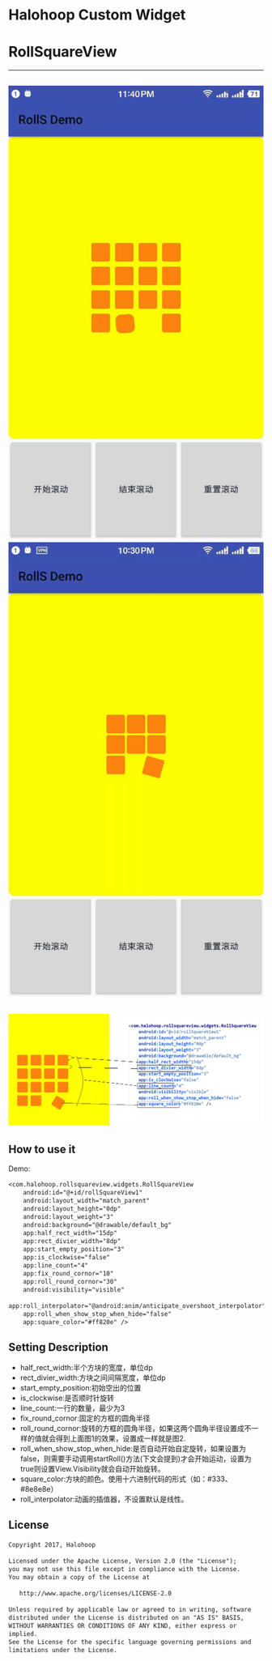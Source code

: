 # Halohoop Custom Widget
# RollSquareView
---
![usage pic](./roll_demo3.gif)
![usage pic](./roll_demo2.gif)
---
![usage pic](./roll_demo.png)
---

## How to use it

Demo:

    <com.halohoop.rollsquareview.widgets.RollSquareView
        android:id="@+id/rollSquareView1"
        android:layout_width="match_parent"
        android:layout_height="0dp"
        android:layout_weight="3"
        android:background="@drawable/default_bg"
        app:half_rect_width="15dp"
        app:rect_divier_width="8dp"
        app:start_empty_position="3"
        app:is_clockwise="false"
        app:line_count="4"
        app:fix_round_cornor="10"
        app:roll_round_cornor="30"
        android:visibility="visible"
        app:roll_interpolator="@android:anim/anticipate_overshoot_interpolator"
        app:roll_when_show_stop_when_hide="false"
        app:square_color="#ff820e" />

## Setting Description

* half\_rect\_width:半个方块的宽度，单位dp
* rect\_divier\_width:方块之间间隔宽度，单位dp
* start\_empty\_position:初始空出的位置
* is\_clockwise:是否顺时针旋转
* line\_count:一行的数量，最少为3
* fix\_round\_cornor:固定的方框的圆角半径
* roll\_round\_cornor:旋转的方框的圆角半径，如果这两个圆角半径设置成不一样的值就会得到上面图1的效果，设置成一样就是图2.
* roll\_when\_show\_stop\_when\_hide:是否自动开始自定旋转，如果设置为false，则需要手动调用startRoll()方法(下文会提到)才会开始运动，设置为true则设置View.Visibility就会自动开始旋转。
* square\_color:方块的颜色。使用十六进制代码的形式（如：#333、#8e8e8e）
* roll\_interpolator:动画的插值器，不设置默认是线性。

## License

    Copyright 2017, Halohoop

    Licensed under the Apache License, Version 2.0 (the "License");
    you may not use this file except in compliance with the License.
    You may obtain a copy of the License at

       http://www.apache.org/licenses/LICENSE-2.0

    Unless required by applicable law or agreed to in writing, software
    distributed under the License is distributed on an "AS IS" BASIS,
    WITHOUT WARRANTIES OR CONDITIONS OF ANY KIND, either express or implied.
    See the License for the specific language governing permissions and
    limitations under the License.